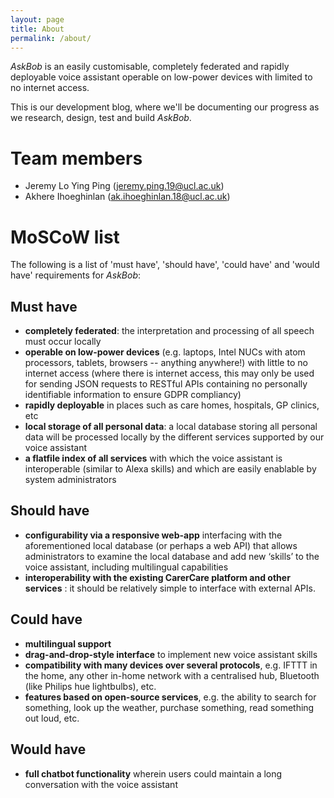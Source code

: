 ```yaml
---
layout: page
title: About
permalink: /about/
---
```


_AskBob_ is an easily customisable, completely federated and rapidly deployable voice assistant operable on low-power devices with limited to no internet access.

This is our development blog, where we'll be documenting our progress as we research, design, test and build _AskBob_.

# Team members

- Jeremy Lo Ying Ping ([jeremy.ping.19@ucl.ac.uk](mailto:jeremy.ping.19@ucl.ac.uk))
- Akhere Ihoeghinlan ([ak.ihoeghinlan.18@ucl.ac.uk](mailto:ak.ihoeghinlan.18@ucl.ac.uk))

# MoSCoW list
The following is a list of 'must have', 'should have', 'could have' and 'would have' requirements for *AskBob*:
## Must have
- **completely federated**: the interpretation and processing of all speech must occur locally
- **operable on low-power devices** (e.g. laptops, Intel NUCs with atom processors, tablets, browsers -- anything anywhere!) with little to no internet access (where there is internet access, this may only be used for sending JSON requests to RESTful APIs containing no personally identifiable information to ensure GDPR compliancy)
- **rapidly deployable** in places such as care homes, hospitals, GP clinics, etc
- **local storage of all personal data**: a local database storing all personal data will be processed locally by the different services supported by our voice assistant
- **a flatfile index of all services** with which the voice assistant is interoperable (similar to Alexa skills) and which are easily enablable by system administrators

## Should have
- **configurability via a responsive web-app** interfacing with the aforementioned local database (or perhaps a web API) that allows administrators to examine the local database and add new ‘skills’ to the voice assistant, including multilingual capabilities
- **interoperability with the existing CarerCare platform and other services** : it should be relatively simple to interface with external APIs.

## Could have
- **multilingual support**
- **drag-and-drop-style interface** to implement new voice assistant skills
- **compatibility with many devices over several protocols**, e.g. IFTTT in the home, any other in-home network with a centralised hub, Bluetooth (like Philips hue lightbulbs), etc.
- **features based on open-source services**, e.g. the ability to search for something, look up the weather, purchase something, read something out loud, etc.

## Would have
- **full chatbot functionality** wherein users could maintain a long conversation with the voice assistant
